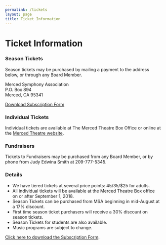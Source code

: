 ```yaml
---
permalink: /tickets
layout: page
title: Ticket Information
---
```


# Ticket Information

### Season Tickets
Season tickets may be purchased by mailing a payment to the address below, or through any Board Member.

Merced Symphony Association<br />
P.O. Box 894<br />
Merced, CA 95341<br />

<a href="/subscription_form.pdf" class="button">Download Subscription Form</a>

### Individual Tickets
Individual tickets are available at The Merced Theatre Box Office
or online at the [Merced Theatre website](http://www.mercedtheatre.org).

### Fundraisers
Tickets to Fundraisers may be purchased from any Board Member, or by phone from Judy Edwina Smith at 209-777-5345.

### Details
- We have tiered tickets at several price points: $45/$35/$25 for adults.
- All individual tickets will be available at the Merced Theatre Box office on or after September 1, 2018. 
- Season Tickets can be purchased from MSA beginning in mid-August at a 17% discount. 
- First time season ticket purchasers will receive a 30% discount on season tickets.
- Season Tickets for students are also available.
- Music programs are subject to change.

[Click here to download the Subscription Form](/subscription_form.pdf).